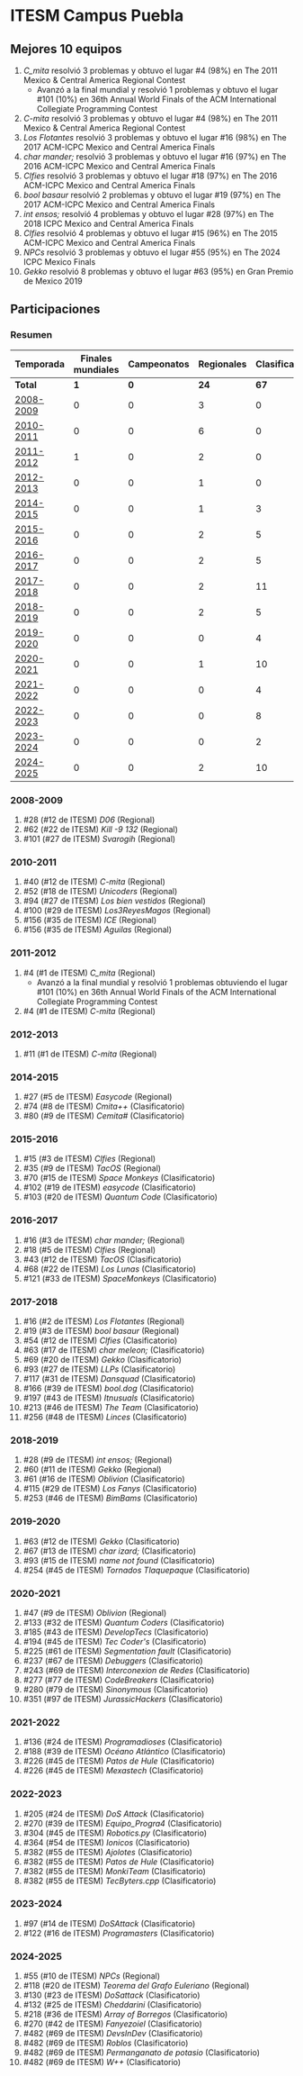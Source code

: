 ---
---

# ITESM Campus Puebla

## Mejores 10 equipos

1. _C_mita_ resolvió 3 problemas y obtuvo el lugar #4 (98%) en The 2011 Mexico & Central America Regional Contest
    - Avanzó a la final mundial y resolvió 1 problemas y obtuvo el lugar #101 (10%) en 36th Annual World Finals of the ACM International Collegiate Programming Contest
1. _C-mita_ resolvió 3 problemas y obtuvo el lugar #4 (98%) en The 2011 Mexico & Central America Regional Contest
1. _Los Flotantes_ resolvió 3 problemas y obtuvo el lugar #16 (98%) en The 2017 ACM-ICPC Mexico and Central America Finals
1. _char mander;_ resolvió 3 problemas y obtuvo el lugar #16 (97%) en The 2016 ACM-ICPC Mexico and Central America Finals
1. _Clfies_ resolvió 3 problemas y obtuvo el lugar #18 (97%) en The 2016 ACM-ICPC Mexico and Central America Finals
1. _bool basaur_ resolvió 2 problemas y obtuvo el lugar #19 (97%) en The 2017 ACM-ICPC Mexico and Central America Finals
1. _int ensos;_ resolvió 4 problemas y obtuvo el lugar #28 (97%) en The 2018 ICPC Mexico and Central America Finals
1. _Clfies_ resolvió 4 problemas y obtuvo el lugar #15 (96%) en The 2015 ACM-ICPC Mexico and Central America Finals
1. _NPCs_ resolvió 3 problemas y obtuvo el lugar #55 (95%) en The 2024 ICPC Mexico Finals
1. _Gekko_ resolvió 8 problemas y obtuvo el lugar #63 (95%) en Gran Premio de Mexico 2019

## Participaciones

### Resumen

| Temporada | Finales mundiales | Campeonatos | Regionales | Clasificatorios | Equipos |
| --- | --- | --- | --- | --- | --- |
| **Total** | **1** | **0** | **24** | **67** | **79** |
| [2008-2009](#2008-2009) | 0 | 0 | 3 | 0 | 3 |
| [2010-2011](#2010-2011) | 0 | 0 | 6 | 0 | 6 |
| [2011-2012](#2011-2012) | 1 | 0 | 2 | 0 | 2 |
| [2012-2013](#2012-2013) | 0 | 0 | 1 | 0 | 1 |
| [2014-2015](#2014-2015) | 0 | 0 | 1 | 3 | 3 |
| [2015-2016](#2015-2016) | 0 | 0 | 2 | 5 | 5 |
| [2016-2017](#2016-2017) | 0 | 0 | 2 | 5 | 5 |
| [2017-2018](#2017-2018) | 0 | 0 | 2 | 11 | 11 |
| [2018-2019](#2018-2019) | 0 | 0 | 2 | 5 | 5 |
| [2019-2020](#2019-2020) | 0 | 0 | 0 | 4 | 4 |
| [2020-2021](#2020-2021) | 0 | 0 | 1 | 10 | 10 |
| [2021-2022](#2021-2022) | 0 | 0 | 0 | 4 | 4 |
| [2022-2023](#2022-2023) | 0 | 0 | 0 | 8 | 8 |
| [2023-2024](#2023-2024) | 0 | 0 | 0 | 2 | 2 |
| [2024-2025](#2024-2025) | 0 | 0 | 2 | 10 | 10 |

### 2008-2009

1. #28 (#12 de ITESM) _D06_ (Regional)
1. #62 (#22 de ITESM) _Kill -9 132_ (Regional)
1. #101 (#27 de ITESM) _Svarogih_ (Regional)

### 2010-2011

1. #40 (#12 de ITESM) _C-mita_ (Regional)
1. #52 (#18 de ITESM) _Unicoders_ (Regional)
1. #94 (#27 de ITESM) _Los bien vestidos_ (Regional)
1. #100 (#29 de ITESM) _Los3ReyesMagos_ (Regional)
1. #156 (#35 de ITESM) _ICE_ (Regional)
1. #156 (#35 de ITESM) _Aguilas_ (Regional)

### 2011-2012

1. #4 (#1 de ITESM) _C_mita_ (Regional)
    - Avanzó a la final mundial y resolvió 1 problemas obtuviendo el lugar #101 (10%) en 36th Annual World Finals of the ACM International Collegiate Programming Contest
1. #4 (#1 de ITESM) _C-mita_ (Regional)

### 2012-2013

1. #11 (#1 de ITESM) _C-mita_ (Regional)

### 2014-2015

1. #27 (#5 de ITESM) _Easycode_ (Regional)
1. #74 (#8 de ITESM) _Cmita++_ (Clasificatorio)
1. #80 (#9 de ITESM) _Cemita#_ (Clasificatorio)

### 2015-2016

1. #15 (#3 de ITESM) _Clfies_ (Regional)
1. #35 (#9 de ITESM) _TacOS_ (Regional)
1. #70 (#15 de ITESM) _Space Monkeys_ (Clasificatorio)
1. #102 (#19 de ITESM) _easycode_ (Clasificatorio)
1. #103 (#20 de ITESM) _Quantum Code_ (Clasificatorio)

### 2016-2017

1. #16 (#3 de ITESM) _char mander;_ (Regional)
1. #18 (#5 de ITESM) _Clfies_ (Regional)
1. #43 (#12 de ITESM) _TacOS_ (Clasificatorio)
1. #68 (#22 de ITESM) _Los Lunas_ (Clasificatorio)
1. #121 (#33 de ITESM) _SpaceMonkeys_ (Clasificatorio)

### 2017-2018

1. #16 (#2 de ITESM) _Los Flotantes_ (Regional)
1. #19 (#3 de ITESM) _bool basaur_ (Regional)
1. #54 (#12 de ITESM) _Clfies_ (Clasificatorio)
1. #63 (#17 de ITESM) _char meleon;_ (Clasificatorio)
1. #69 (#20 de ITESM) _Gekko_ (Clasificatorio)
1. #93 (#27 de ITESM) _LLPs_ (Clasificatorio)
1. #117 (#31 de ITESM) _Dansquad_ (Clasificatorio)
1. #166 (#39 de ITESM) _bool.dog_ (Clasificatorio)
1. #197 (#43 de ITESM) _Itnusuals_ (Clasificatorio)
1. #213 (#46 de ITESM) _The Team_ (Clasificatorio)
1. #256 (#48 de ITESM) _Linces_ (Clasificatorio)

### 2018-2019

1. #28 (#9 de ITESM) _int ensos;_ (Regional)
1. #60 (#11 de ITESM) _Gekko_ (Regional)
1. #61 (#16 de ITESM) _Oblivion_ (Clasificatorio)
1. #115 (#29 de ITESM) _Los Fanys_ (Clasificatorio)
1. #253 (#46 de ITESM) _BimBams_ (Clasificatorio)

### 2019-2020

1. #63 (#12 de ITESM) _Gekko_ (Clasificatorio)
1. #67 (#13 de ITESM) _char izard;_ (Clasificatorio)
1. #93 (#15 de ITESM) _name not found_ (Clasificatorio)
1. #254 (#45 de ITESM) _Tornados Tlaquepaque_ (Clasificatorio)

### 2020-2021

1. #47 (#9 de ITESM) _Oblivion_ (Regional)
1. #133 (#32 de ITESM) _Quantum Coders_ (Clasificatorio)
1. #185 (#43 de ITESM) _DevelopTecs_ (Clasificatorio)
1. #194 (#45 de ITESM) _Tec Coder's_ (Clasificatorio)
1. #225 (#61 de ITESM) _Segmentation fault_ (Clasificatorio)
1. #237 (#67 de ITESM) _Debuggers_ (Clasificatorio)
1. #243 (#69 de ITESM) _Interconexion de Redes_ (Clasificatorio)
1. #277 (#77 de ITESM) _CodeBreakers_ (Clasificatorio)
1. #280 (#79 de ITESM) _Sinonymous_ (Clasificatorio)
1. #351 (#97 de ITESM) _JurassicHackers_ (Clasificatorio)

### 2021-2022

1. #136 (#24 de ITESM) _Programadioses_ (Clasificatorio)
1. #188 (#39 de ITESM) _Océano Atlántico_ (Clasificatorio)
1. #226 (#45 de ITESM) _Patos de Hule_ (Clasificatorio)
1. #226 (#45 de ITESM) _Mexastech_ (Clasificatorio)

### 2022-2023

1. #205 (#24 de ITESM) _DoS Attack_ (Clasificatorio)
1. #270 (#39 de ITESM) _Equipo_Progra4_ (Clasificatorio)
1. #304 (#45 de ITESM) _Robotics.py_ (Clasificatorio)
1. #364 (#54 de ITESM) _Ionicos_ (Clasificatorio)
1. #382 (#55 de ITESM) _Ajolotes_ (Clasificatorio)
1. #382 (#55 de ITESM) _Patos de Hule_ (Clasificatorio)
1. #382 (#55 de ITESM) _MonkiTeam_ (Clasificatorio)
1. #382 (#55 de ITESM) _TecByters.cpp_ (Clasificatorio)

### 2023-2024

1. #97 (#14 de ITESM) _DoSAttack_ (Clasificatorio)
1. #122 (#16 de ITESM) _Programasters_ (Clasificatorio)

### 2024-2025

1. #55 (#10 de ITESM) _NPCs_ (Regional)
1. #118 (#20 de ITESM) _Teorema del Grafo Euleriano_ (Regional)
1. #130 (#23 de ITESM) _DoSattack_ (Clasificatorio)
1. #132 (#25 de ITESM) _Cheddarini_ (Clasificatorio)
1. #218 (#36 de ITESM) _Array of Borregos_ (Clasificatorio)
1. #270 (#42 de ITESM) _Fanyezoiel_ (Clasificatorio)
1. #482 (#69 de ITESM) _DevsInDev_ (Clasificatorio)
1. #482 (#69 de ITESM) _Roblos_ (Clasificatorio)
1. #482 (#69 de ITESM) _Permanganato de potasio_ (Clasificatorio)
1. #482 (#69 de ITESM) _W++_ (Clasificatorio)



